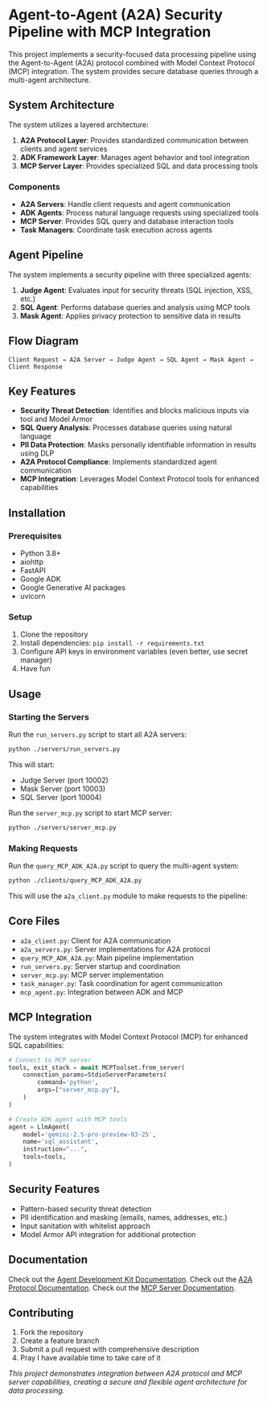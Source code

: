 # Agent-to-Agent (A2A) Security Pipeline with MCP Integration

This project implements a security-focused data processing pipeline using the Agent-to-Agent (A2A) protocol combined with Model Context Protocol (MCP) integration. The system provides secure database queries through a multi-agent architecture.

## System Architecture

The system utilizes a layered architecture:

1. **A2A Protocol Layer**: Provides standardized communication between clients and agent services
2. **ADK Framework Layer**: Manages agent behavior and tool integration
3. **MCP Server Layer**: Provides specialized SQL and data processing tools

### Components

- **A2A Servers**: Handle client requests and agent communication
- **ADK Agents**: Process natural language requests using specialized tools
- **MCP Server**: Provides SQL query and database interaction tools
- **Task Managers**: Coordinate task execution across agents

## Agent Pipeline

The system implements a security pipeline with three specialized agents:

1. **Judge Agent**: Evaluates input for security threats (SQL injection, XSS, etc.)
2. **SQL Agent**: Performs database queries and analysis using MCP tools
3. **Mask Agent**: Applies privacy protection to sensitive data in results

## Flow Diagram

```
Client Request → A2A Server → Judge Agent → SQL Agent → Mask Agent → Client Response
```

## Key Features

- **Security Threat Detection**: Identifies and blocks malicious inputs via tool and Model Armor
- **SQL Query Analysis**: Processes database queries using natural language
- **PII Data Protection**: Masks personally identifiable information in results using DLP
- **A2A Protocol Compliance**: Implements standardized agent communication
- **MCP Integration**: Leverages Model Context Protocol tools for enhanced capabilities

## Installation

### Prerequisites

- Python 3.8+
- aiohttp
- FastAPI
- Google ADK
- Google Generative AI packages
- uvicorn

### Setup

1. Clone the repository
2. Install dependencies: `pip install -r requirements.txt`
3. Configure API keys in environment variables (even better, use secret manager)
4. Have fun

## Usage

### Starting the Servers

Run the `run_servers.py` script to start all A2A servers:

```bash
python ./servers/run_servers.py
```

This will start:
- Judge Server (port 10002)
- Mask Server (port 10003)
- SQL Server (port 10004)

Run the `server_mcp.py` script to start MCP server:

```bash
python ./servers/server_mcp.py
```

### Making Requests

Run the `query_MCP_ADK_A2A.py` script to query the multi-agent system:

```bash
python ./clients/query_MCP_ADK_A2A.py
```

This will use the `a2a_client.py` module to make requests to the pipeline:


## Core Files

- `a2a_client.py`: Client for A2A communication
- `a2a_servers.py`: Server implementations for A2A protocol
- `query_MCP_ADK_A2A.py`: Main pipeline implementation
- `run_servers.py`: Server startup and coordination
- `server_mcp.py`: MCP server implementation
- `task_manager.py`: Task coordination for agent communication
- `mcp_agent.py`: Integration between ADK and MCP

## MCP Integration

The system integrates with Model Context Protocol (MCP) for enhanced SQL capabilities:

```python
# Connect to MCP server
tools, exit_stack = await MCPToolset.from_server(
    connection_params=StdioServerParameters(
        command='python',
        args=["server_mcp.py"],
    )
)

# Create ADK agent with MCP tools
agent = LlmAgent(
    model='gemini-2.5-pro-preview-03-25',
    name='sql_assistant',
    instruction="...",
    tools=tools,
)
```

## Security Features

- Pattern-based security threat detection
- PII identification and masking (emails, names, addresses, etc.)
- Input sanitation with whitelist approach
- Model Armor API integration for additional protection


## Documentation

Check out the [Agent Development Kit Documentation](https://google.github.io/adk-docs/).
Check out the [A2A Protocol Documentation](https://google.github.io/A2A/#/documentation).
Check out the [MCP Server Documentation](https://modelcontextprotocol.io/introduction).


## Contributing

1. Fork the repository
2. Create a feature branch
3. Submit a pull request with comprehensive description
4. Pray I have available time to take care of it


*This project demonstrates integration between A2A protocol and MCP server capabilities, creating a secure and flexible agent architecture for data processing.*